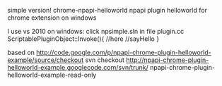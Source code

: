 simple version!
chrome-npapi-helloworld
npapi plugin helloworld for chrome extension on windows

I use vs 2010 on windows: click npsimple.sln in file plugin.cc ScriptablePluginObject::Invoke(){ //here //sayHello }

based on http://code.google.com/p/npapi-chrome-plugin-helloworld-example/source/checkout svn checkout http://npapi-chrome-plugin-helloworld-example.googlecode.com/svn/trunk/ npapi-chrome-plugin-helloworld-example-read-only